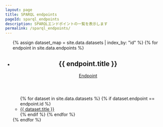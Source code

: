 ```yaml
---
layout: page
title: SPARQL endpoints
pageId: sparql_endpoints
description: SPARQLエンドポイントの一覧を表示します
permalink: /sparql_endpoints/
---
```


<div id="EndpointsListView">
  <ul class="endpoints">
  {% assign dataset_map = site.data.datasets | index_by: "id" %}
  {% for endpoint in site.data.endpoints %}
    <li class="endpoint">
      <article>
        <header>
          <h2>{{ endpoint.title }}</h2>
          <a href="https://rdfportal.org/{{ endpoint.id }}/sparql" target="endpoint" class="external-link">Endpoint</a>
        </header>
        <ul class="datasets">
          {% for dataset in site.data.datasets %}
            {% if dataset.endpoint == endpoint.id %}
              <li>
                <a href="{{ site.baseurl }}/dataset/?id={{ dataset.id | url_encode }}">
                  {{ dataset.title }}
                </a>
              </li>
            {% endif %}
          {% endfor %}
        </ul>
      </article>
    </li>
  {% endfor %}
  </ul>
</div>